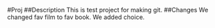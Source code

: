 #Proj
##Description
This is test project for making git.
##Changes
We changed fav film to fav book.
We added choice.
